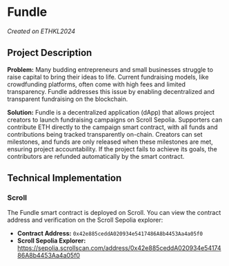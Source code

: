 # Fundle
*Created on ETHKL2024*

## Project Description

**Problem:** Many budding entrepreneurs and small businesses struggle to raise capital to bring their ideas to life. Current fundraising models, like crowdfunding platforms, often come with high fees and limited transparency. Fundle addresses this issue by enabling decentralized and transparent fundraising on the blockchain.

**Solution:** Fundle is a decentralized application (dApp) that allows project creators to launch fundraising campaigns on Scroll Sepolia. Supporters can contribute ETH directly to the campaign smart contract, with all funds and contributions being tracked transparently on-chain. Creators can set milestones, and funds are only released when these milestones are met, ensuring project accountability. If the project fails to achieve its goals, the contributors are refunded automatically by the smart contract.

## Technical Implementation

### Scroll

The Fundle smart contract is deployed on Scroll. You can view the contract address and verification on the Scroll Sepolia explorer:

- **Contract Address:** `0x42e885ceddA020934e5417486A8b4453Aa4a05f0`
- **Scroll Sepolia Explorer:** https://sepolia.scrollscan.com/address/0x42e885ceddA020934e5417486A8b4453Aa4a05f0

